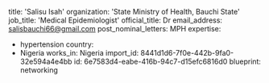 title: 'Salisu Isah'
organization: 'State Ministry of Health, Bauchi State'
job_title: 'Medical Epidemiologist'
official_title: Dr
email_address: salisbauchi66@gmail.com
post_nominal_letters: MPH
expertise:
  - hypertension
country:
  - Nigeria
works_in: Nigeria
import_id: 8441d1d6-7f0e-442b-9fa0-32e594a4e4bb
id: 6e7583d4-eabe-416b-94c7-d15efc6816d0
blueprint: networking
